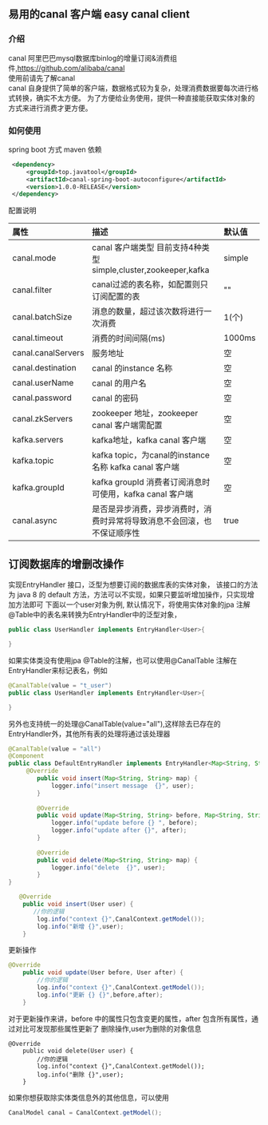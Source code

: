 ## 易用的canal 客户端 easy canal client

### 介绍
canal 阿里巴巴mysql数据库binlog的增量订阅&消费组件,https://github.com/alibaba/canal  
使用前请先了解canal  
canal 自身提供了简单的客户端，数据格式较为复杂，处理消费数据要每次进行格式转换，确实不太方便。
为了方便给业务使用，提供一种直接能获取实体对象的方式来进行消费才更方便。

### 如何使用
spring boot 方式 
maven 依赖
```xml
 <dependency>
     <groupId>top.javatool</groupId>
     <artifactId>canal-spring-boot-autoconfigure</artifactId>
     <version>1.0.0-RELEASE</version>
 </dependency>
```
配置说明

|属性|描述|默认值|
|:----    |:---------------------    |:------- |
|canal.mode |canal 客户端类型 目前支持4种类型 simple,cluster,zookeeper,kafka |simple
|canal.filter| canal过滤的表名称，如配置则只订阅配置的表|""
|canal.batchSize| 消息的数量，超过该次数将进行一次消费 |1(个)
|canal.timeout  |消费的时间间隔(ms)|1000ms
|canal.canalServers     |服务地址    |空
|canal.destination |canal 的instance 名称    |空
|canal.userName     |canal 的用户名    |空
|canal.password |canal 的密码     |空
|canal.zkServers |zookeeper 地址，zookeeper canal 客户端需配置   |空
|kafka.servers |kafka地址，kafka canal 客户端  |空
|kafka.topic |kafka topic，为canal的instance名称 kafka canal 客户端    |空
|kafka.groupId  |kafka groupId 消费者订阅消息时可使用，kafka canal 客户端 |空
|canal.async |是否是异步消费，异步消费时，消费时异常将导致消息不会回滚，也不保证顺序性 |true

## 订阅数据库的增删改操作
实现EntryHandler<T> 接口，泛型为想要订阅的数据库表的实体对象，
该接口的方法为 java 8 的 default 方法，方法可以不实现，如果只要监听增加操作，只实现增加方法即可 
下面以一个user对象为例,
默认情况下，将使用实体对象的jpa 注解 @Table中的表名来转换为EntryHandler中的泛型对象，
```java
public class UserHandler implements EntryHandler<User>{

}
```
如果实体类没有使用jpa @Table的注解，也可以使用@CanalTable 注解在EntryHandler来标记表名，例如  
```java
@CanalTable(value = "t_user")
public class UserHandler implements EntryHandler<User>{

}
```
另外也支持统一的处理@CanalTable(value="all"),这样除去已存在的EntryHandler外，其他所有表的处理将通过该处理器
```java
@CanalTable(value = "all")
@Component
public class DefaultEntryHandler implements EntryHandler<Map<String, String>> {
     @Override
        public void insert(Map<String, String> map) {
            logger.info("insert message  {}", user);
        }
    
        @Override
        public void update(Map<String, String> before, Map<String, String> after) {
            logger.info("update before {} ", before);
            logger.info("update after {}", after);
        }
    
        @Override
        public void delete(Map<String, String> map) {
            logger.info("delete  {}", user);
        }
}
```

```java
   @Override
    public void insert(User user) {
	   //你的逻辑
        log.info("context {}",CanalContext.getModel());
        log.info("新增 {}",user);
    }
```
更新操作  
```java
@Override
    public void update(User before, User after) {
	    //你的逻辑
        log.info("context {}",CanalContext.getModel());
        log.info("更新 {} {}",before,after);
    }
```
对于更新操作来讲，before 中的属性只包含变更的属性，after 包含所有属性，通过对比可发现那些属性更新了
删除操作,user为删除的对象信息  
```
@Override
    public void delete(User user) {
	    //你的逻辑
        log.info("context {}",CanalContext.getModel());
        log.info("删除 {}",user);
    }
```
如果你想获取除实体类信息外的其他信息，可以使用
```java
CanalModel canal = CanalContext.getModel();
```
